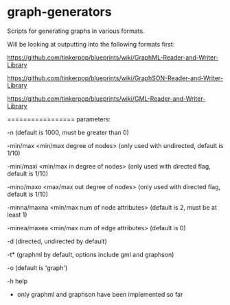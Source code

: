 graph-generators
================

Scripts for generating graphs in various formats.

Will be looking at outputting into the following formats first: 

https://github.com/tinkerpop/blueprints/wiki/GraphML-Reader-and-Writer-Library

https://github.com/tinkerpop/blueprints/wiki/GraphSON-Reader-and-Writer-Library

https://github.com/tinkerpop/blueprints/wiki/GML-Reader-and-Writer-Library

=================
parameters:

-n               <num of nodes> (default is 1000, must be greater than 0)

-min/max         <min/max degree of nodes> (only used with undirected, default is 1/10)

-mini/maxi       <min/max in degree of nodes> (only used with directed flag, default is 1/10)

-mino/maxo       <max/max out degree of nodes> (only used with directed flag, default is 1/10)

-minna/maxna     <min/max num of node attributes> (default is 2, must be at least 1)

-minea/maxea     <min/max num of edge attributes> (default is 0)

-d               (directed, undirected by default)

-t*              <output type> (graphml by default, options include gml and graphson)

-o               <path to output file> (default is 'graph')

-h               help

* only graphml and graphson have been implemented so far
